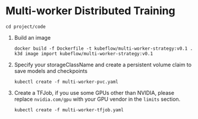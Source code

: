 # Multi-worker Distributed Training

```
cd project/code
```

1.  Build an image
    ```
    docker build -f Dockerfile -t kubeflow/multi-worker-strategy:v0.1 .
    k3d image import kubeflow/multi-worker-strategy:v0.1
    ```

2.  Specify your storageClassName and create a persistent volume claim to save 
    models and checkpoints
    ```
    kubectl create -f multi-worker-pvc.yaml
    ```

3.  Create a TFJob, if you use some GPUs other than NVIDIA, please replace 
    `nvidia.com/gpu` with your GPU vendor in the `limits` section.
    ```
    kubectl create -f multi-worker-tfjob.yaml
    ```
